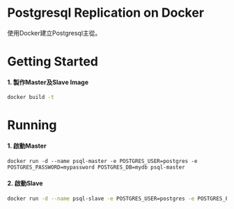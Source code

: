 # Postgresql Replication on Docker

使用Docker建立Postgresql主從。
# Getting Started
#### 1. 製作Master及Slave Image
```sh
docker build -t 
```

# Running
#### 1. 啟動Master
```
docker run -d --name psql-master -e POSTGRES_USER=postgres -e POSTGRES_PASSWORD=mypassword POSTGRES_DB=mydb psql-master
```
#### 2. 啟動Slave
```sh
docker run -d --name psql-slave -e POSTGRES_USER=postgres -e POSTGRES_PASSWORD=mypassword psql-slave
```

